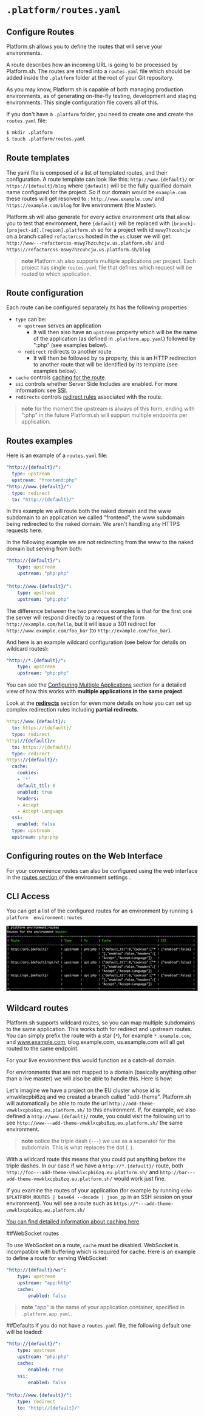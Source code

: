 # `.platform/routes.yaml`
## Configure Routes

Platform.sh allows you to define the routes that will serve your
environments. 

A route describes how an incoming URL is going to be processed by
Platform.sh. The routes are stored into a `routes.yaml` file which
should be added inside the `.platform` folder at the root of your Git
repository.

As you may know, Platform.sh is capable of both managing production
environments, as of generating on-the-fly testing, development
and staging environments. This single configuration file covers
all of this.

If you don't have a `.platform` folder, you need to create one and create the 
`routes.yaml` file:

```bash
$ mkdir .platform
$ touch .platform/routes.yaml
```
## Route templates

The yaml file is composed of a list of templated routes, and their 
configuration. A route  template can look like this: `http://www.{default}/` or 
`https://{default}/blog` where `{default}` will be the fully qualified domain 
name configured for the project. So if our domain would be `example.com` these 
routes will get resolved to : `http://www.example.com/` and 
`https://example.com/blog` for live environment (the Master). 

Platform.sh will also generate for every active environment urls that allow you 
to test that environment, here `{default}` will be replaced with 
`[branch]-[project-id].[region].platform.sh` so for a project with id 
`mswy7hzcuhcjw` on a branch called `refactorcss` hosted in the `us` cluser we 
will get: `http://www---refactorcss-mswy7hzcuhcjw.us.platform.sh/` and 
`https://refactorcss-mswy7hzcuhcjw.us.platform.sh/blog` 

> **note** Platform.sh also supports multiple applications per
> project. Each project has single `routes.yaml` file that defines
> which request will be routed to which application.

## Route configuration
Each route can be configured separately its has the following properties

* `type` can be:
  * `upstream` serves an application
    * It will then also have an `upstream` property which will be the name of 
    the application (as defined in `.platform.app.yaml`) followed by ":php" (see
     examples below).
  * `redirect` redirects to another route
    * It will then be followed by `to` property, this is an HTTP redirection to 
    another route that will be identified by its template (see examples below).
* `cache` controls [caching for the route](cache.html).
* `ssi` controls whether Server Side Includes are enabled. For more information: see [SSI](ssi.html).
* `redirects` controls [redirect rules](redirects.html) associated with the route.

> **note** for the moment the upstream is always of this form, ending with 
> ":php" in the  future Platform.sh will support multiple endpoints per 
> application. 

## Routes examples
Here is an example of a `routes.yaml` file:
```yaml
"http://{default}/":
  type: upstream
  upstream: "frontend:php"
"http://www.{default}/":
  type: redirect
  to: "http://{default}/"
```
In this example we will route both the naked domain and the www subdomain to an
application we called "frontend", the www subdomain being redirected to the
naked domain. We aren't handling any HTTPS requests here.

In the following example we are not redirecting from the www to the naked domain 
but serving from both:

```yaml
"http://{default}/":
    type: upstream
    upstream: "php:php"

"http://www.{default}/":
    type: upstream
    upstream: "php:php"
```

The difference between the two previous examples is that for the first one the
server will respond directly to a request of the form `http://example.com/hello`, 
but it will issue a 301 redirect for `http://www.example.com/foo_bar` (to 
`http://example.com/foo_bar`).

And here is an example wildcard configuration (see below for details on wildcard
routes):

```yaml
"http://*.{default}/":
    type: upstream
    upstream: "php:php"
```

You can see the [Configuring Multiple 
Applications](platform-app-yaml-multi-app.md) section
for a  detailed view of how this works with **multiple applications in the same 
project**.
 
Look at the **[redirects](redirects.md)** section
for even more details on how you can set up complex redirection rules including
**partial redirects**.



```yaml
http://www.{default}/:
  to: https://{default}/
  type: redirect
http://{default}/:
  to: https://{default}/
  type: redirect
https://{default}/:
  cache:
    cookies:
    - '*'
    default_ttl: 0
    enabled: true
    headers:
    - Accept
    - Accept-Language
  ssi:
    enabled: false
  type: upstream
  upstream: php:php
```
## Configuring routes on the Web Interface
For your convenience routes can also be configured using the web interface in
the [routes section ](../overview/web-ui/configure-environment.html#routes) of the 
environment settings .

## CLI Access
You can get a list of the configured routes for an environment by running 
`$ platform  environment:routes`

![Platform Routes Cli](/images/platform-routes-cli.png)

## Wildcard routes
Platform.sh supports wildcard routes, so you can map multiple subdomains to the
same application. This works both for redirect and upstream routes. You can
simply prefix the route with a star (`*`), for example `*.example.com`, and
www.example.com, blog.example.com, us.example.com will all get routed to the
same endpoint.

For your live environment this would function as a catch-all domain.

For environments that are not mapped to a domain (basically anything other than
a live master) we will also be able to handle this. Here is how:

Let's imagine we have a project on the EU cluster whose id is vmwklxcpbi6zq and
we created a branch called "add-theme". Platform.sh will automatically be able
to route the url `http://add-theme-vmwklxcpbi6zq.eu.platform.sh/` to this
environment. If, for example, we also defined a `http://www.{default}/` route,
you could visit the following url to see
`http://www---add-theme-vmwklxcpbi6zq.eu.platform.sh/` the same environment. 
 
> **note** notice the triple dash (`---`) we use as a separator for the subdomain.
> This is what replaces the dot (`.`).

With a wildcard route this means that you could put anything before the triple 
dashes. In our case if we have a `http://*.{default}/` route, both
`http://foo---add-theme-vmwklxcpbi6zq.eu.platform.sh/` and 
`http://bar---add-theme-vmwklxcpbi6zq.eu.platform.sh/` would work just fine.

If you examine the routes of your application (for example by running
`echo $PLATFORM_ROUTES | base64 --decode | json_pp` in an SSH session on your environment).
You will see a route such as `https://*---add-theme-vmwklxcpbi6zq.eu.platform.sh/`

[You can find detailed information about caching here](cache.html).

##WebSocket routes

To use WebSocket on a route, `cache` must be disabled. WebSocket is incompatible with buffering which is required for cache.
Here is an example to define a route for serving WebSocket:

```yaml
"http://{default}/ws":
    type: upstream
    upstream: "app:http"
    cache:
        enabled: false
```

> **note**
> "app" is the name of your application container, specified in `.platform.app.yaml`.

##Defaults
If you do not have a `routes.yaml` file, the following default one will be loaded:

```yaml
"http://{default}/":
    type: upstream
    upstream: "php:php"
    cache:
        enabled: true
    ssi:
        enabled: false

"http://www.{default}/":
    type: redirect
    to: "http://{default}/"
```
